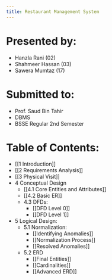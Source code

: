 ```yaml
---
title: Restaurant Management System
---
```

# Presented by:

- Hanzla Rani (02)
- Shahmeer Hassan (03)
- Sawera Mumtaz (17)

# Submitted to:

- Prof. Saud Bin Tahir
- DBMS
- BSSE Regular 2nd Semester

# Table of Contents:

- [[1 Introduction]]
- [[2 Requirements Analysis]]
- [[3 Physical Visit]]
- 4 Conceptual Design
	- [[4.1 Core Entities and Attributes]]
	- [[4.2 Basic ER]]
	- 4.3 DFDs:
		- [[DFD Level 0]]
		- [[DFD Level 1]]
- 5 Logical Design:
	- 5.1 Normalization:
		- [[Identifying Anomalies]]
		- [[Normalization Process]]
		- [[Resolved Anomalies]]
	- 5.2 ERD
		- [[Final Entities]]
		- [[Cardinalities]]
		- [[Advanced ERD]]